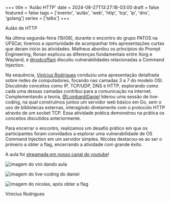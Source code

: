 +++
title = 'Aulão HTTP'
date = 2024-08-27T13:27:18-03:00
draft = false
featured = false
tags = ['evento', 'aulão', 'web', 'http', 'tcp', 'ip', 'dns', 'golang']
series = ['talks']
+++

Aulão de HTTP

Na última segunda-feira (19/08), durante o encontro do grupo PATOS na UFSCar, tivemos a oportunidade de acompanhar três apresentações curtas que deram início às atividades. Matheus abordou os princípios do Prompt Engineering, Ronan explicou as diferenças fundamentais entre Xorg e Wayland, e [@rodcoffani](https://github.com/rodcoffani) discutiu vulnerabilidades relacionadas a Command Injection.

Na sequência, [Vinícius Rodrigues](https://github.com/ViniRodrig) conduziu uma apresentação detalhada sobre redes de computadores, focando nas camadas 3 a 7 do modelo OSI. Discutindo conceitos como IP, TCP/UDP, DNS e HTTP, explorando como cada uma dessas camadas contribui para a comunicação na internet. Complementando a teoria, [@LombardiDaniel](https://github.com/LombardiDaniel) liderou uma sessão de live-coding, na qual construímos juntos um servidor web básico em Go, sem o uso de bibliotecas externas, interagindo diretamente com o protocolo HTTP através de um socket TCP. Essa atividade prática demonstrou na prática os conceitos discutidos anteriormente.

Para encerrar o encontro, realizamos um desafio prático em que os participantes foram convidados a explorar uma vulnerabilidade de OS Command Injection em um servidor simples. Nicolas destacou-se ao ser o primeiro a obter a flag, encerrando a atividade com grande êxito.

A aula foi [streamada em nosso canal do youtube](https://www.youtube.com/watch?v=iuwSYRdxKjQ)!

![imagem do vini dando aula](/blog/2/0.png)

![imagem do live-coding do daniel](/blog/2/1.png)

![imagem do nicolas, após obter a flag](/blog/2/2.jpg)

Vinicius Rodrigues

